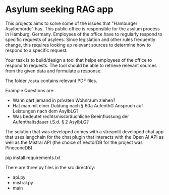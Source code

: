# Asylum seeking RAG app

This projects aims to solve some of the issues that "Hamburger Asylbehörde" has. This public office is responsible for the asylum process in Hamburg, Germany. Employees of the office have to regularly respond to specific requests of asylees. Since legislation and other rules frequently change, this requires looking up relevant sources to determine how to respond to a specific request.

Your task is to build/design a tool that helps employees of the office to respond to requests. The tool should be able to retrieve relevant sources from the given data and formulate a response.

The folder `/data` contains relevant PDF files.

Example Questions are:

- Wann darf jemand in privaten Wohnraum ziehen?
- Hat man mit einer Duldung nach § 60a AufenthG Anspruch auf Leistungen nach dem AsylbLG?
- Was bedeutet rechtsmissbräuchliche Beeinflussung der Aufenthaltsdauer i.S.d. § 2 AsylbLG?

The solution that was developed comes with a streamlit developed chat app that uses langchain for the chat plugin that interacts with the Open AI API as well as the Mistral API (the choice of VectorDB for the project was PineconeDB).

pip install requirements.txt

There are three py files in the src directroy:
- api.py
- mistral.py
- main
